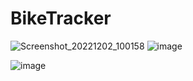 # BikeTracker

![Screenshot_20221202_100158](https://user-images.githubusercontent.com/78823882/206187587-611aa275-a191-4597-9d32-d8fb71d2b688.png)
![image](https://user-images.githubusercontent.com/78823882/207014760-437e6203-e3c5-44fc-af0b-e91e59ff6f4d.png)


![image](https://user-images.githubusercontent.com/78823882/206206323-fd07b912-dcf4-4848-a440-1418a24c8dc3.png)
